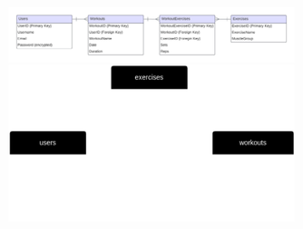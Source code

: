 ![workoutDB diagram](https://github.com/Gaute945/workoutDB/blob/main/workoutDB%20diagram.png)
![workoutDB diagram](https://github.com/Gaute945/workoutDB/blob/main/workoutDB.png)
